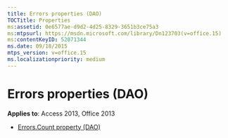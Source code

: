 ```yaml
---
title: Errors properties (DAO)
TOCTitle: Properties
ms:assetid: 0e6577ae-d9d2-4d25-8329-3651b3ce75a3
ms:mtpsurl: https://msdn.microsoft.com/library/Dn123703(v=office.15)
ms:contentKeyID: 52071344
ms.date: 09/18/2015
mtps_version: v=office.15
ms.localizationpriority: medium
---
```


# Errors properties (DAO)

**Applies to**: Access 2013, Office 2013

- [Errors.Count property (DAO)](errors-count-property-dao.md)


